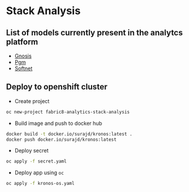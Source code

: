 # Stack Analysis

## List of models currently present in the analytcs platform


* [Gnosis](/analytics_platform/kronos/gnosis)
* [Pgm](/analytics_platform/kronos/pgm)
* [Softnet](/analytics_platform/kronos/softnet)

## Deploy to openshift cluster

- Create project

```bash
oc new-project fabric8-analytics-stack-analysis
```

- Build image and push to docker hub

```bash
docker build -t docker.io/surajd/kronos:latest .
docker push docker.io/surajd/kronos:latest
```

- Deploy secret

```bash
oc apply -f secret.yaml
```

- Deploy app using `oc`

```bash
oc apply -f kronos-os.yaml
```
